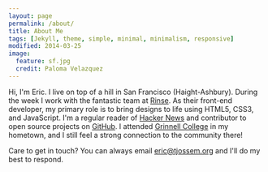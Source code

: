 ```yaml
---
layout: page
permalink: /about/
title: About Me
tags: [Jekyll, theme, simple, minimal, minimalism, responsive]
modified: 2014-03-25
image:
  feature: sf.jpg
  credit: Paloma Velazquez
---
```


Hi, I'm Eric. I live on top of a hill in San Francisco (Haight-Ashbury). During the week I work with the fantastic team at [Rinse](https://www.rinse.com/). As their front-end developer, my primary role is to bring designs to life using HTML5, CSS3, and JavaScript. I'm a regular reader of [Hacker News](https://news.ycombinator.com/) and contributor to open source projects on [GitHub](https://github.com/etjossem). I attended [Grinnell College](https://www.grinnell.edu) in my hometown, and I still feel a strong connection to the community there!

Care to get in touch? You can always email [eric@tjossem.org](mailto:eric@tjossem.org) and I'll do my best to respond.